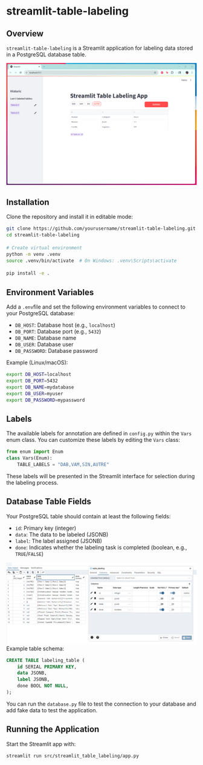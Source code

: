 # streamlit-table-labeling

## Overview

`streamlit-table-labeling` is a Streamlit application for labeling data stored in a PostgreSQL database table.

![alt text](images/app.png)

## Installation

Clone the repository and install it in editable mode:

```bash
git clone https://github.com/yourusername/streamlit-table-labeling.git
cd streamlit-table-labeling

# Create virtual environment
python -m venv .venv
source .venv/bin/activate  # On Windows: .venv\Scripts\activate

pip install -e .
```

## Environment Variables

Add a `.env`file and set the following environment variables to connect to your PostgreSQL database:

- `DB_HOST`: Database host (e.g., `localhost`)
- `DB_PORT`: Database port (e.g., `5432`)
- `DB_NAME`: Database name
- `DB_USER`: Database user
- `DB_PASSWORD`: Database password

Example (Linux/macOS):

```bash
export DB_HOST=localhost
export DB_PORT=5432
export DB_NAME=mydatabase
export DB_USER=myuser
export DB_PASSWORD=mypassword
```

## Labels

The available labels for annotation are defined in `config.py` within the `Vars` enum class. You can customize these labels by editing the `Vars` class:

```python
from enum import Enum
class Vars(Enum):
    TABLE_LABELS = "DAB,VAM,SIN,AUTRE"
```

These labels will be presented in the Streamlit interface for selection during the labeling process.

## Database Table Fields

Your PostgreSQL table should contain at least the following fields:

- `id`: Primary key (integer)
- `data`: The data to be labeled (JSONB)
- `label`: The label assigned (JSONB)
- `done`: Indicates whether the labeling task is completed (boolean, e.g., `TRUE`/`FALSE`)

![alt text](images/db.png)
Example table schema:

```sql
CREATE TABLE labeling_table (
    id SERIAL PRIMARY KEY,
    data JSONB,
    label JSONB,
    done BOOL NOT NULL,
);
```
You can run the `database.py` file to test the connection to your database and add fake data to test the application.


## Running the Application

Start the Streamlit app with:

```bash
streamlit run src/streamlit_table_labeling/app.py
```
